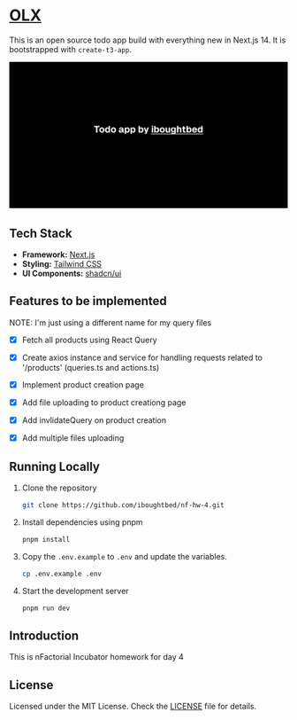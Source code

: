 # [OLX](https://iboughtbed-nf-hw-4.vercel.app/)

This is an open source todo app build with everything new in Next.js 14. It is bootstrapped with `create-t3-app`.

[![OLX](./public/og.png)](https://iboughtbed-nf-hw-4.vercel.app/)

## Tech Stack

- **Framework:** [Next.js](https://nextjs.org)
- **Styling:** [Tailwind CSS](https://tailwindcss.com)
- **UI Components:** [shadcn/ui](https://ui.shadcn.com)

## Features to be implemented

NOTE: I'm just using a different name for my query files

- [x] Fetch all products using React Query
- [x] Create axios instance and service for handling requests related to '/products' (queries.ts and actions.ts)
- [x] Implement product creation page

- [x] Add file uploading to product creationg page
- [x] Add invlidateQuery on product creation

- [x] Add multiple files uploading

## Running Locally

1. Clone the repository

   ```bash
   git clone https://github.com/iboughtbed/nf-hw-4.git
   ```

2. Install dependencies using pnpm

   ```bash
   pnpm install
   ```

3. Copy the `.env.example` to `.env` and update the variables.

   ```bash
   cp .env.example .env
   ```

4. Start the development server

   ```bash
   pnpm run dev
   ```

## Introduction

This is nFactorial Incubator homework for day 4

## License

Licensed under the MIT License. Check the [LICENSE](./LICENSE.md) file for details.

